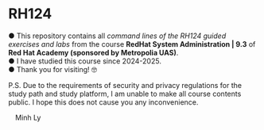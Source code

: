 # RH124
● This repository contains all _command lines of the RH124 guided exercises and labs_ from the course **RedHat System Administration | 9.3** of **Red Hat Academy (sponsored by Metropolia UAS)**.\
● I have studied this course since 2024-2025.\
● Thank you for visiting! 🤓

P.S. Due to the requirements of security  and  privacy  regulations for the study path and study platform, I am unable to make all course contents public.
I hope this does not cause you any inconvenience.

&emsp;Minh Ly
